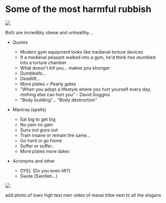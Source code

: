 # Some of the most harmful rubbish

<img src=pix/suffer_or_suffer.avif>

Both are incredibly obese and unhealthy...

- Quotes
	- Modern gym equipment looks like medieval torture devices
	- If a medieval peasant walked into a gym, he'd think hes stumbled into a torture chamber
	- What doesn't _kill_ you... makes you stronger
	- *Dumb*bells...
	- *Dead*lift...
	- More plates = Pearly gates
	- "When you adopt a lifestyle where you hurt yourself every day, nothing else can hurt you" - David Goggins
	- "Body building"... "Body destruction"

- Mantras (spells)
	- Eat big to get big
	- No pain no gain
	- Suns out guns out
	- Train insane or remain the same...
	- Go hard or go home
	- Suffer or suffer..
	- More plates more dates

- Acronyms and other
	- DYEL (Do you even lift?)
	- Swole (Swollen...)

<img src=pix/pencil_neck_yt_comment.avif>

add photo of lowv high test men video of masai tribe next to all the slogans
